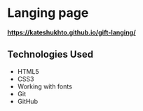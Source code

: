 # Langing page

**https://kateshukhto.github.io/gift-langing/**

## Technologies Used

- HTML5
- CSS3
- Working with fonts 
- Git
- GitHub
